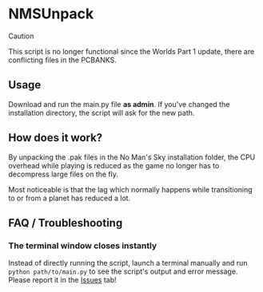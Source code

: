 # NMSUnpack

> [!CAUTION]
> This script is no longer functional since the Worlds Part 1 update, there are conflicting files in the PCBANKS.

## Usage
Download and run the main.py file **as admin**.
If you've changed the installation directory, the script will ask for the new path.

## How does it work?
By unpacking the .pak files in the No Man's Sky installation folder, the CPU overhead while playing is reduced as the game no longer has to decompress large files on the fly.

Most noticeable is that the lag which normally happens while transitioning to or from a planet has reduced a lot.

## FAQ / Troubleshooting
### The terminal window closes instantly
Instead of directly running the script, launch a terminal manually and run `python path/to/main.py` to see the script's output and error message.
Please report it in the [Issues](https://github.com/Swarkin/NMSUnpack/issues) tab!
